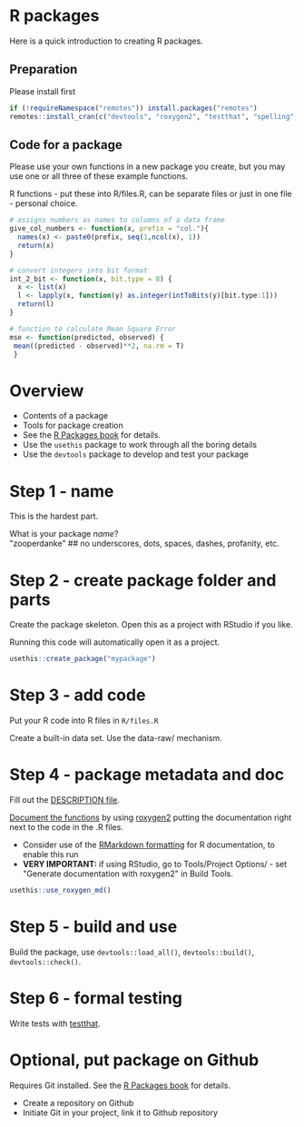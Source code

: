 # R packages

Here is a quick introduction to creating R packages. 

## Preparation

Please install first

```R
if (!requireNamespace("remotes")) install.packages("remotes") 
remotes::install_cran(c("devtools", "roxygen2", "testthat", "spelling", "usethis", "pkgdown"))

```

## Code for a package 

Please use your own functions in a new package you create, but you may use one or all three of these example functions. 

R functions - put these into R/files.R, can be separate files or just in one file - personal choice. 

```R
# assigns numbers as names to columns of a data frame
give_col_numbers <- function(x, prefix = "col."){
  names(x) <- paste0(prefix, seq(1,ncol(x), 1))
  return(x)
}

# convert integers into bit format
int_2_bit <- function(x, bit.type = 8) { 
  x <- list(x)
  l <- lapply(x, function(y) as.integer(intToBits(y)[bit.type:1]))
  return(l)
}

# function to calculate Mean Square Error
mse <- function(predicted, observed) {
 mean((predicted - observed)**2, na.rm = T)   
 }
```

# Overview

* Contents of a package
* Tools for package creation
* See the [R Packages book](http://r-pkgs.had.co.nz/) for details. 
* Use the `usethis` package to work through all the boring details
* Use the `devtools` package to develop and test your package

# Step 1 - name

This is the hardest part. 

What is your package *name*?  
"zooperdanke"   ## no underscores, dots, spaces, dashes, profanity, etc. 

# Step 2 - create package folder and parts

Create the package skeleton. Open this as a project with RStudio if you like. 

Running this code will automatically open it as a project. 

```R
usethis::create_package("mypackage")
```

# Step 3 - add code

Put your R code into R files in  `R/files.R`

Create a built-in data set. Use the data-raw/ mechanism. 

# Step 4 - package metadata and doc

Fill out the [DESCRIPTION file](http://r-pkgs.had.co.nz/description.html). 

[Document the functions](http://r-pkgs.had.co.nz/man.html) by using [roxygen2](https://roxygen2.r-lib.org/) putting the documentation right next to the code in the .R files. 

* Consider use of the [RMarkdown formatting](https://cran.r-project.org/web/packages/roxygen2/vignettes/markdown.html) for R documentation, to enable this run
* **VERY IMPORTANT:** if using RStudio, go to Tools/Project Options/ - set "Generate documentation with roxygen2" in Build Tools. 


```R
usethis::use_roxygen_md()
```


# Step 5 - build and use

Build the package, use `devtools::load_all()`, `devtools::build()`, `devtools::check()`. 

# Step 6 - formal testing

Write tests with [testthat](https://testthat.r-lib.org/). 


# Optional, put package on Github

Requires Git installed. See the [R Packages book](http://r-pkgs.had.co.nz/) for details. 

* Create a repository on Github
* Initiate Git in your project, link it to Github repository




